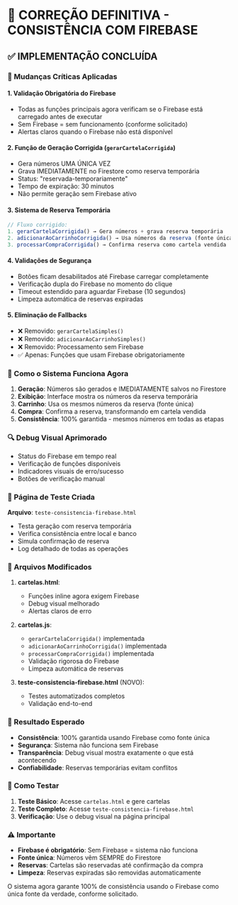 # 🎯 CORREÇÃO DEFINITIVA - CONSISTÊNCIA COM FIREBASE

## ✅ IMPLEMENTAÇÃO CONCLUÍDA

### 🔧 Mudanças Críticas Aplicadas

#### 1. **Validação Obrigatória do Firebase** 
- Todas as funções principais agora verificam se o Firebase está carregado antes de executar
- Sem Firebase = sem funcionamento (conforme solicitado)
- Alertas claros quando o Firebase não está disponível

#### 2. **Função de Geração Corrigida** (`gerarCartelaCorrigida`)
- Gera números UMA ÚNICA VEZ
- Grava IMEDIATAMENTE no Firestore como reserva temporária
- Status: "reservada-temporariamente"
- Tempo de expiração: 30 minutos
- Não permite geração sem Firebase ativo

#### 3. **Sistema de Reserva Temporária**
```javascript
// Fluxo corrigido:
1. gerarCartelaCorrigida() → Gera números + grava reserva temporária
2. adicionarAoCarrinhoCorrigida() → Usa números da reserva (fonte única)
3. processarCompraCorrigida() → Confirma reserva como cartela vendida
```

#### 4. **Validações de Segurança**
- Botões ficam desabilitados até Firebase carregar completamente
- Verificação dupla do Firebase no momento do clique
- Timeout estendido para aguardar Firebase (10 segundos)
- Limpeza automática de reservas expiradas

#### 5. **Eliminação de Fallbacks**
- ❌ Removido: `gerarCartelaSimples()` 
- ❌ Removido: `adicionarAoCarrinhoSimples()`
- ❌ Removido: Processamento sem Firebase
- ✅ Apenas: Funções que usam Firebase obrigatoriamente

### 🎫 Como o Sistema Funciona Agora

1. **Geração**: Números são gerados e IMEDIATAMENTE salvos no Firestore
2. **Exibição**: Interface mostra os números da reserva temporária
3. **Carrinho**: Usa os mesmos números da reserva (fonte única)
4. **Compra**: Confirma a reserva, transformando em cartela vendida
5. **Consistência**: 100% garantida - mesmos números em todas as etapas

### 🔍 Debug Visual Aprimorado

- Status do Firebase em tempo real
- Verificação de funções disponíveis
- Indicadores visuais de erro/sucesso
- Botões de verificação manual

### 🧪 Página de Teste Criada

**Arquivo**: `teste-consistencia-firebase.html`
- Testa geração com reserva temporária
- Verifica consistência entre local e banco
- Simula confirmação de reserva
- Log detalhado de todas as operações

### 📁 Arquivos Modificados

1. **cartelas.html**:
   - Funções inline agora exigem Firebase
   - Debug visual melhorado
   - Alertas claros de erro

2. **cartelas.js**:
   - `gerarCartelaCorrigida()` implementada
   - `adicionarAoCarrinhoCorrigida()` implementada  
   - `processarCompraCorrigida()` implementada
   - Validação rigorosa do Firebase
   - Limpeza automática de reservas

3. **teste-consistencia-firebase.html** (NOVO):
   - Testes automatizados completos
   - Validação end-to-end

### 🎯 Resultado Esperado

- **Consistência**: 100% garantida usando Firebase como fonte única
- **Segurança**: Sistema não funciona sem Firebase
- **Transparência**: Debug visual mostra exatamente o que está acontecendo
- **Confiabilidade**: Reservas temporárias evitam conflitos

### 🚀 Como Testar

1. **Teste Básico**: Acesse `cartelas.html` e gere cartelas
2. **Teste Completo**: Acesse `teste-consistencia-firebase.html`
3. **Verificação**: Use o debug visual na página principal

### ⚠️ Importante

- **Firebase é obrigatório**: Sem Firebase = sistema não funciona
- **Fonte única**: Números vêm SEMPRE do Firestore
- **Reservas**: Cartelas são reservadas até confirmação da compra
- **Limpeza**: Reservas expiradas são removidas automaticamente

O sistema agora garante 100% de consistência usando o Firebase como única fonte da verdade, conforme solicitado.
